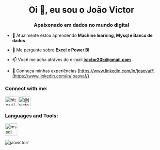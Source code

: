 <h1 align="center">Oi 👋, eu sou o João Victor</h1>
<h3 align="center">Apaixonado em dados no mundo digital</h3>

- 🌱 Atualmente estou aprendendo **Machine learning, Mysql e Banco de dados**

- 💬 Me pergunte sobre **Excel e Power BI**

- 📫 Você me acha atráves do e-mail **jvictor20k@gmail.com**

- 📄 Conheça minhas experiências [https://www.linkedin.com/in/joaovaf/](https://www.linkedin.com/in/joaovaf/)

<h3 align="left">Connect with me:</h3>
<p align="left">
<a href="https://linkedin.com/in/https://www.linkedin.com/in/joaovaf/" target="blank"><img align="center" src="https://raw.githubusercontent.com/rahuldkjain/github-profile-readme-generator/master/src/images/icons/Social/linked-in-alt.svg" alt="https://www.linkedin.com/in/joaovaf/" height="30" width="40" /></a>
<a href="https://instagram.com/@jvictor20k" target="blank"><img align="center" src="https://raw.githubusercontent.com/rahuldkjain/github-profile-readme-generator/master/src/images/icons/Social/instagram.svg" alt="@jvictor20k" height="30" width="40" /></a>
</p>

<h3 align="left">Languages and Tools:</h3>
<p align="left"> <a href="https://www.microsoft.com/en-us/sql-server" target="_blank" rel="noreferrer"> <img src="https://www.svgrepo.com/show/303229/microsoft-sql-server-logo.svg" alt="mssql" width="40" height="40"/> </a> </p>

<p><img align="center" src="https://github-readme-stats.vercel.app/api/top-langs?username=jaovictorr&show_icons=true&locale=en&layout=compact" alt="jaovictorr" /></p>

